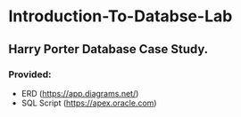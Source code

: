 # Introduction-To-Databse-Lab
## Harry Porter Database Case Study.
### Provided:
- ERD (https://app.diagrams.net/)
- SQL Script (https://apex.oracle.com)
